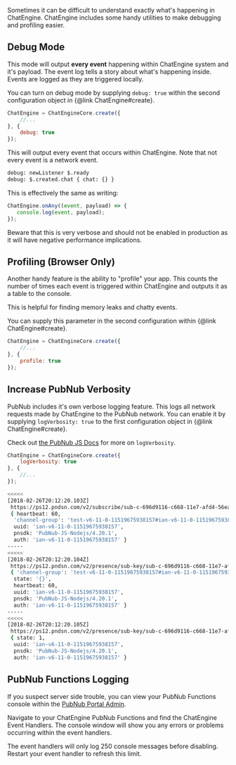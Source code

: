 Sometimes it can be difficult to understand exactly what's happening in ChatEngine. ChatEngine
includes some handy utilities to make debugging and profiling easier.

## Debug Mode

This mode will output **every event** happening within ChatEngine system and it's
payload. The event log tells a story about what's happening inside. Events are logged
as they are triggered locally.

You can turn on debug mode by supplying ```debug: true``` within the second
configuration object in {@link ChatEngine#create}.

```js
ChatEngine = ChatEngineCore.create({
    //...
}, {
    debug: true
});
```

This will output every event that occurs within ChatEngine. Note that not
every event is a network event.

```sh
debug: newListener $.ready
debug: $.created.chat { chat: {} }
```

This is effectively the same as writing:

```js
ChatEngine.onAny((event, payload) => {
   console.log(event, payload);
});
```

Beware that this is very verbose and should not be enabled in production as it
will have negative performance implications.

## Profiling (Browser Only)

Another handy feature is the ability to "profile" your app. This counts
the number of times each event is triggered within ChatEngine and outputs
it as a table to the console.

This is helpful for finding memory leaks and chatty events.

You can supply this parameter in the second configuration
within {@link ChatEngine#create}.

```js
ChatEngine = ChatEngineCore.create({
    //...
}, {
    profile: true
});
```

## Increase PubNub Verbosity

PubNub includes it's own verbose logging feature. This logs all network requests
made by ChatEngine to the PubNub network. You can enable it by supplying ```logVerbosity: true```
to the first configuration object in {@link ChatEngine#create}.

Check out [the PubNub JS Docs](https://www.pubnub.com/docs/web-javascript/api-reference-configuration#init-args-1) for more on ```logVerbosity```.

```js
ChatEngine = ChatEngineCore.create({
    logVerbosity: true
}, {
    //...
});
```

```sh
<<<<<
[2018-02-26T20:12:20.103Z]
 https://ps12.pndsn.com/v2/subscribe/sub-c-696d9116-c668-11e7-afd4-56ea5891403c/%2C/0
 { heartbeat: 60,
  'channel-group': 'test-v6-11-0-11519675938157#ian-v6-11-0-11519675938157#rooms,test-v6-11-0-11519675938157#ian-v6-11-0-11519675938157#system,test-v6-11-0-11519675938157#ian-v6-11-0-11519675938157#custom,test-v6-11-0-11519675938157#ian-v6-11-0-11519675938157#rooms-pnpres,test-v6-11-0-11519675938157#ian-v6-11-0-11519675938157#system-pnpres,test-v6-11-0-11519675938157#ian-v6-11-0-11519675938157#custom-pnpres',
  uuid: 'ian-v6-11-0-11519675938157',
  pnsdk: 'PubNub-JS-Nodejs/4.20.1',
  auth: 'ian-v6-11-0-11519675938157' }
-----
<<<<<
[2018-02-26T20:12:20.104Z]
 https://ps12.pndsn.com/v2/presence/sub-key/sub-c-696d9116-c668-11e7-afd4-56ea5891403c/channel/%2C/heartbeat
 { 'channel-group': 'test-v6-11-0-11519675938157#ian-v6-11-0-11519675938157#rooms,test-v6-11-0-11519675938157#ian-v6-11-0-11519675938157#system,test-v6-11-0-11519675938157#ian-v6-11-0-11519675938157#custom',
  state: '{}',
  heartbeat: 60,
  uuid: 'ian-v6-11-0-11519675938157',
  pnsdk: 'PubNub-JS-Nodejs/4.20.1',
  auth: 'ian-v6-11-0-11519675938157' }
-----
<<<<<
[2018-02-26T20:12:20.105Z]
 https://ps12.pndsn.com/v2/presence/sub-key/sub-c-696d9116-c668-11e7-afd4-56ea5891403c/channel/test-v6-11-0-11519675938157
 { state: 1,
  uuid: 'ian-v6-11-0-11519675938157',
  pnsdk: 'PubNub-JS-Nodejs/4.20.1',
  auth: 'ian-v6-11-0-11519675938157' }
  ```

## PubNub Functions Logging

If you suspect server side trouble, you can view your PubNub Functions
console within the [PubNub Portal Admin](https://admin.pubnub.com).

Navigate to your ChatEngine PubNub Functions and find the ChatEngine
Event Handlers. The console window will show you any errors or problems
occurring within the event handlers.

The event handlers will only log 250 console messages before disabling. Restart
your event handler to refresh this limit.
